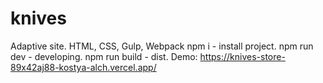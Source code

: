 # knives
Adaptive site. HTML, CSS, Gulp, Webpack
npm i - install project.
npm run dev - developing.
npm run build - dist.
Demo: https://knives-store-89x42aj88-kostya-alch.vercel.app/

